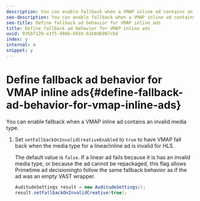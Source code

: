 ```yaml
---
description: You can enable fallback when a VMAP inline ad contains an invalid media type.
seo-description: You can enable fallback when a VMAP inline ad contains an invalid media type.
seo-title: Define fallback ad behavior for VMAP inline ads
title: Define fallback ad behavior for VMAP inline ads
uuid: 935bf128-e3f5-498b-b91b-01b0d6987cbd
index: y
internal: n
snippet: y
---
```


# Define fallback ad behavior for VMAP inline ads{#define-fallback-ad-behavior-for-vmap-inline-ads}

You can enable fallback when a VMAP inline ad contains an invalid media type.

1. Set `setFallbackOnInvalidCreativeEnabled` to `true` to have VMAP fall back when the media type for a linear/inline ad is invalid for HLS.

   The default value is `false`. If a linear ad fails because it is has an invalid media type, or because the ad cannot be repackaged, this flag allows Primetime ad decisioningto follow the same fallback behavior as if the ad was an empty VAST wrapper. 

   ```java
   AuditudeSettings result = new AuditudeSettings(); 
   result.setFallbackOnInvalidCreative(true);
   ```

